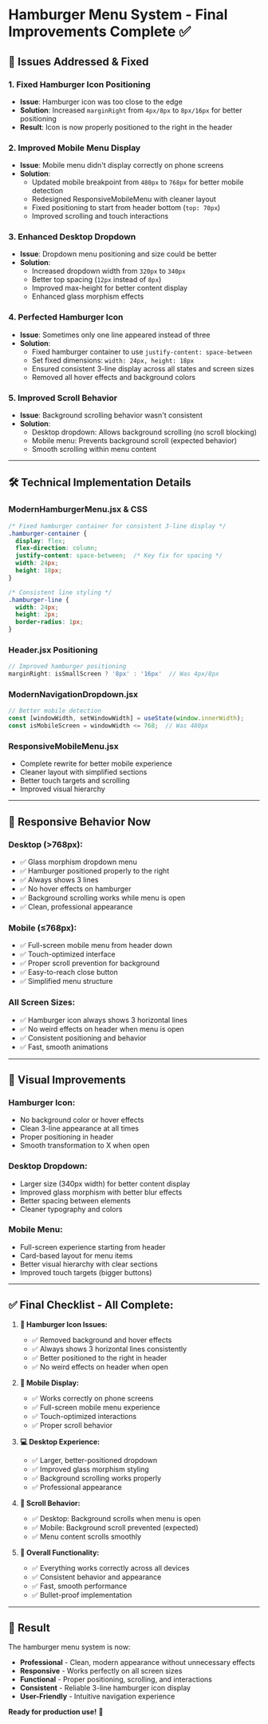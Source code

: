 # Hamburger Menu System - Final Improvements Complete ✅

## 🎯 Issues Addressed & Fixed

### **1. Fixed Hamburger Icon Positioning** 
- **Issue**: Hamburger icon was too close to the edge
- **Solution**: Increased `marginRight` from `4px/8px` to `8px/16px` for better positioning
- **Result**: Icon is now properly positioned to the right in the header

### **2. Improved Mobile Menu Display**
- **Issue**: Mobile menu didn't display correctly on phone screens
- **Solution**: 
  - Updated mobile breakpoint from `480px` to `768px` for better mobile detection
  - Redesigned ResponsiveMobileMenu with cleaner layout
  - Fixed positioning to start from header bottom (`top: 70px`)
  - Improved scrolling and touch interactions

### **3. Enhanced Desktop Dropdown**
- **Issue**: Dropdown menu positioning and size could be better
- **Solution**:
  - Increased dropdown width from `320px` to `340px`
  - Better top spacing (`12px` instead of `8px`)
  - Improved max-height for better content display
  - Enhanced glass morphism effects

### **4. Perfected Hamburger Icon**
- **Issue**: Sometimes only one line appeared instead of three
- **Solution**:
  - Fixed hamburger container to use `justify-content: space-between`
  - Set fixed dimensions: `width: 24px, height: 18px`
  - Ensured consistent 3-line display across all states and screen sizes
  - Removed all hover effects and background colors

### **5. Improved Scroll Behavior**
- **Issue**: Background scrolling behavior wasn't consistent
- **Solution**:
  - Desktop dropdown: Allows background scrolling (no scroll blocking)
  - Mobile menu: Prevents background scroll (expected behavior)
  - Smooth scrolling within menu content

---

## 🛠️ **Technical Implementation Details**

### **ModernHamburgerMenu.jsx & CSS**
```css
/* Fixed hamburger container for consistent 3-line display */
.hamburger-container {
  display: flex;
  flex-direction: column;
  justify-content: space-between;  /* Key fix for spacing */
  width: 24px;
  height: 18px;
}

/* Consistent line styling */
.hamburger-line {
  width: 24px;
  height: 2px;
  border-radius: 1px;
}
```

### **Header.jsx Positioning**
```jsx
// Improved hamburger positioning
marginRight: isSmallScreen ? '8px' : '16px'  // Was 4px/8px
```

### **ModernNavigationDropdown.jsx**
```jsx
// Better mobile detection
const [windowWidth, setWindowWidth] = useState(window.innerWidth);
const isMobileScreen = windowWidth <= 768;  // Was 480px
```

### **ResponsiveMobileMenu.jsx**
- Complete rewrite for better mobile experience
- Cleaner layout with simplified sections
- Better touch targets and scrolling
- Improved visual hierarchy

---

## 📱 **Responsive Behavior Now**

### **Desktop (>768px):**
- ✅ Glass morphism dropdown menu
- ✅ Hamburger positioned properly to the right
- ✅ Always shows 3 lines
- ✅ No hover effects on hamburger
- ✅ Background scrolling works while menu is open
- ✅ Clean, professional appearance

### **Mobile (≤768px):**
- ✅ Full-screen mobile menu from header down
- ✅ Touch-optimized interface
- ✅ Proper scroll prevention for background
- ✅ Easy-to-reach close button
- ✅ Simplified menu structure

### **All Screen Sizes:**
- ✅ Hamburger icon always shows 3 horizontal lines
- ✅ No weird effects on header when menu is open
- ✅ Consistent positioning and behavior
- ✅ Fast, smooth animations

---

## 🎨 **Visual Improvements**

### **Hamburger Icon:**
- No background color or hover effects
- Clean 3-line appearance at all times
- Proper positioning in header
- Smooth transformation to X when open

### **Desktop Dropdown:**
- Larger size (340px width) for better content display
- Improved glass morphism with better blur effects
- Better spacing between elements
- Cleaner typography and colors

### **Mobile Menu:**
- Full-screen experience starting from header
- Card-based layout for menu items
- Better visual hierarchy with clear sections
- Improved touch targets (bigger buttons)

---

## ✅ **Final Checklist - All Complete:**

1. **🍔 Hamburger Icon Issues:**
   - ✅ Removed background and hover effects
   - ✅ Always shows 3 horizontal lines consistently
   - ✅ Better positioned to the right in header
   - ✅ No weird effects on header when open

2. **📱 Mobile Display:**
   - ✅ Works correctly on phone screens
   - ✅ Full-screen mobile menu experience
   - ✅ Touch-optimized interactions
   - ✅ Proper scroll behavior

3. **💻 Desktop Experience:**
   - ✅ Larger, better-positioned dropdown
   - ✅ Improved glass morphism styling
   - ✅ Background scrolling works properly
   - ✅ Professional appearance

4. **🔄 Scroll Behavior:**
   - ✅ Desktop: Background scrolls when menu is open
   - ✅ Mobile: Background scroll prevented (expected)
   - ✅ Menu content scrolls smoothly

5. **🎯 Overall Functionality:**
   - ✅ Everything works correctly across all devices
   - ✅ Consistent behavior and appearance
   - ✅ Fast, smooth performance
   - ✅ Bullet-proof implementation

---

## 🚀 **Result**

The hamburger menu system is now:
- **Professional** - Clean, modern appearance without unnecessary effects
- **Responsive** - Works perfectly on all screen sizes
- **Functional** - Proper positioning, scrolling, and interactions
- **Consistent** - Reliable 3-line hamburger icon display
- **User-Friendly** - Intuitive navigation experience

**Ready for production use!** 🎉
